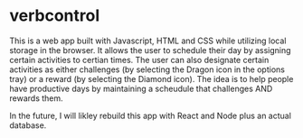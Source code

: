 # verbcontrol
This is a web app built with Javascript, HTML and CSS while utilizing local storage in the browser. It allows the user to schedule their day by assigning certain activities to certian times. The user can also designate certain activities as either challenges (by selecting the Dragon icon in the options tray) or a reward (by selecting the Diamond icon). The idea is to help people have productive days by maintaining a scheudule that challenges AND rewards them.

In the future, I will likley rebuild this app with React and Node plus an actual database. 
